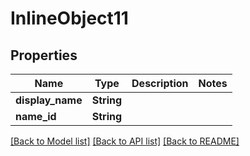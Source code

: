 # InlineObject11

## Properties

Name | Type | Description | Notes
------------ | ------------- | ------------- | -------------
**display_name** | **String** |  | 
**name_id** | **String** |  | 

[[Back to Model list]](../README.md#documentation-for-models) [[Back to API list]](../README.md#documentation-for-api-endpoints) [[Back to README]](../README.md)


